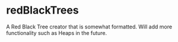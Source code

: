 # redBlackTrees
A Red Black Tree creator that is somewhat formatted. Will add more functionality such as Heaps in the future.
